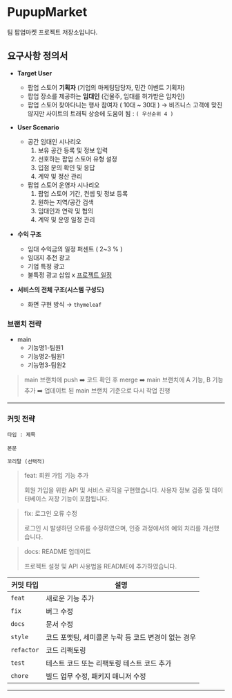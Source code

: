 # PupupMarket
팀 팝업마켓 프로젝트 저장소입니다.
## 요구사항 정의서

- **Target User**
    - 팝업 스토어 **기획자** (기업의 마케팅담당자, 민간 이벤트 기획자)
    - 팝업 장소를 제공하는 **임대인** (건물주, 임대를 허가받은 임차인)
    - 팝업 스토어 찾아다니는 행사 참여자 ( 10대 ~ 30대 )
    → 비즈니스 고객에 맞진 않지만 사이트의 트래픽 상승에 도움이 됨 : `( 우선순위 4 )`

- **User Scenario**
    - 공간 임대인 시나리오
        1. 보유 공간 등록 및 정보 입력
        2. 선호하는 팝업 스토어 유형 설정
        3. 입점 문의 확인 및 응답
        4. 계약 및 정산 관리
    - 팝업 스토어 운영자 시나리오
        1. 팝업 스토어 기간, 컨셉 및 정보 등록
        2. 원하는 지역/공간 검색
        3. 임대인과 연락 및 협의
        4. 계약 및 운영 일정 관리

- **수익 구조**
    - 임대 수익금의 일정 퍼센트 ( 2~3 % )
    - 임대지 추천 광고
    - 기업 특정 광고
    - 불특정 광고 삽입 x
[프로젝트 일정](https://www.notion.so/ec683bfd9e8b4a85befc55683103617d?pvs=21)
- **서비스의 전체 구조(시스템 구성도)**
    - 화면 구현 방식 → `thymeleaf`
### 브랜치 전략

- main
    - 기능명1-팀원1
    - 기능명2-팀원1
    - 기능명3-팀원2
    
> main 브랜치에 push ➡️ 코드 확인 후 merge ➡️ main 브랜치에 A 기능, B 기능 추가 ➡️ 업데이트 된 main 브랜치 기준으로 다시 작업 진행

---
### 커밋 전략

```
타입 : 제목

본문

꼬리말 (선택적)
```

> feat: 회원 가입 기능 추가
> 
> 회원 가입을 위한 API 및 서비스 로직을 구현했습니다. 사용자 정보 검증 및 데이터베이스 저장 기능이 포함됩니다.

> fix: 로그인 오류 수정
> 
> 로그인 시 발생하던 오류를 수정하였으며, 인증 과정에서의 예외 처리를 개선했습니다.
 
> docs: README 업데이트
> 
> 프로젝트 설정 및 API 사용법을 README에 추가하였습니다.

| 커밋 타입  | 설명                                   |
|------------|----------------------------------------|
| `feat`     | 새로운 기능 추가                       |
| `fix`      | 버그 수정                              |
| `docs`     | 문서 수정                              |
| `style`    | 코드 포맷팅, 세미콜론 누락 등 코드 변경이 없는 경우 |
| `refactor` | 코드 리팩토링                          |
| `test`     | 테스트 코드 또는 리팩토링 테스트 코드 추가 |
| `chore`    | 빌드 업무 수정, 패키지 매니저 수정      |

---
